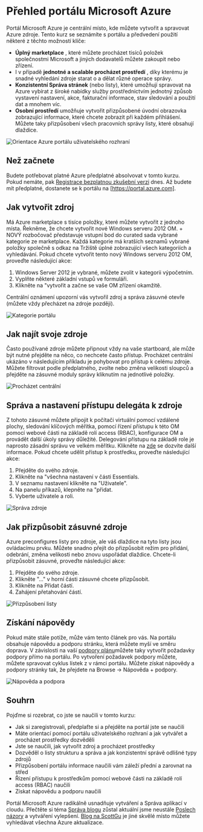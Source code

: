 <properties
    pageTitle="Přehled portálu Microsoft Azure"
    description="Naučte se používat portál Microsoft Azure."
    services=""
    documentationCenter=""
    authors="davidwrede"
    manager="dwrede"
    editor="jimbe"/>

<tags
    ms.service="na"
    ms.workload="na"
    ms.tgt_pltfrm="na"
    ms.devlang="na"
    ms.topic="hero-article"
    ms.date="12/16/2015"
    ms.author="dwrede"/>

# <a name="microsoft-azure-portal-overview"></a>Přehled portálu Microsoft Azure

Portál Microsoft Azure je centrální místo, kde můžete vytvořit a spravovat Azure zdroje.  Tento kurz se seznámíte s portálu a předvedení použití některé z těchto možností klíče:
- **Úplný marketplace** , které můžete procházet tisíců položek společnostmi Microsoft a jiných dodavatelů můžete zakoupit nebo zřízení.
- I v případě **jednotné a scalable procházet prostředí** , díky kterému je snadné vyhledání zdroje starat o a dělat různé operace správy.
- **Konzistentní Správa stránek** (nebo listy), které umožňují spravovat na Azure vybírat z široké nabídky služby prostřednictvím jednotný způsob vystavení nastavení, akce, fakturační informace, stav sledování a použití dat a mnohem víc.
- **Osobní prostředí** umožňuje vytvořit přizpůsobené úvodní obrazovka zobrazující informace, které chcete zobrazit při každém přihlášení.  Můžete taky přizpůsobení všech pracovních správy listy, které obsahují dlaždice.

 ![Orientace Azure portálu uživatelského rozhraní][UIOrientation]

## <a name="before-you-get-started"></a>Než začnete

Budete potřebovat platné Azure předplatné absolvovat v tomto kurzu.  Pokud nemáte, pak [Registrace bezplatnou zkušební verzi](https://azure.microsoft.com/pricing/free-trial/) dnes.  Až budete mít předplatné, dostanete se k portálu na [https://portal.azure.com].

## <a name="how-to-create-a-resource"></a>Jak vytvořit zdroj

Má Azure marketplace s tisíce položky, které můžete vytvořit z jednoho místa.  Řekněme, že chcete vytvořit nové Windows serveru 2012 OM.  + NOVÝ rozbočovač představuje vstupní bod do curated sada vybrané kategorie ze marketplace.  Každá kategorie má kratších seznamů vybrané položky společně s odkaz na Tržiště úplné zobrazující všech kategoriích a vyhledávání. Pokud chcete vytvořit tento nový Windows serveru 2012 OM, proveďte následující akce:  

1.  Windows Server 2012 je vybrané, můžete zvolit v kategorii výpočetním.  
2.  Vyplňte některé základní vstupů ve formuláři.
3.  Klikněte na "vytvořit a začne se vaše OM zřízení okamžitě.

Centrální oznámení upozorní vás vytvořil zdroj a správa zásuvné otevře (můžete vždy přecházet na zdroje později).

![Kategorie portálu][PortalCategories]


## <a name="how-to-find-your-resources"></a>Jak najít svoje zdroje

Často používané zdroje můžete připnout vždy na vaše startboard, ale může být nutné přejděte na něco, co nechcete často přístup.  Procházet centrální ukázáno v následujícím příkladu je pohybovat pro přístup k celému zdroje.  Můžete filtrovat podle předplatného, zvolte nebo změna velikosti sloupců a přejděte na zásuvné moduly správy kliknutím na jednotlivé položky.

![Procházet centrální][BrowseHub]

## <a name="how-to-manage-and-delegate-access-to-a-resource"></a>Správa a nastavení přístupu delegáta k zdroje

Z tohoto zásuvné můžete připojit k počítači virtuální pomocí vzdálené plochy, sledování klíčových měřítka, pomocí řízení přístupu k této OM pomocí webové části na základě rolí access (RBAC), konfigurace OM a provádět další úkoly správy důležité.  Delegování přístupu na základě role je naprosto zásadní správu ve velkém měřítku.  Klikněte na [zde](./active-directory/role-based-access-control-configure.md) se dozvíte další informace. Pokud chcete udělit přístup k prostředku, proveďte následující akce:

1.  Přejděte do svého zdroje.
2.  Klikněte na "všechna nastavení v části Essentials.
3.  V seznamu nastavení klikněte na "Uživatele".
4.  Na panelu příkazů, klepněte na "přidat.
5.  Vyberte uživatele a roli.

![Správa zdroje][ManageResource]

## <a name="how-to-customize-a-resource-blade"></a>Jak přizpůsobit zásuvné zdroje

Azure preconfigures listy pro zdroje, ale váš dlaždice na tyto listy jsou ovládacímu prvku.  Můžete snadno přejít do přizpůsobit režim pro přidání, odebrání, změna velikosti nebo znovu uspořádat dlaždice. Chcete-li přizpůsobit zásuvné, proveďte následující akce:

1.  Přejděte do svého zdroje.
2.  Klikněte "..." v horní části zásuvné chcete přizpůsobit.
3.  Klikněte na Přidat částí.
4.  Zahájení přetahování částí.  

![Přizpůsobení listy][CustomizeBlades]

## <a name="how-to-get-help"></a>Získání nápovědy

Pokud máte stále potíže, může vám tento článek pro vás.  Na portálu obsahuje nápovědu a podporu stránku, která můžete myší ve směru doprava.  V závislosti na vaší [podpory plánu](https://azure.microsoft.com/support/plans/)můžete taky vytvořit požadavky podpory přímo na portálu.  Po vytvoření požadavek podpory můžete, můžete spravovat cyklus lístek z v rámci portálu. Můžete získat nápovědy a podpory stránky tak, že přejdete na Browse -> Nápověda + podpory.  

![Nápověda a podpora][HelpSupport]

## <a name="summary"></a>Souhrn

Pojďme si rozebrat, co jste se naučili v tomto kurzu:
- Jak si zaregistrovali, předplaťte si a přejděte na portál jste se naučili
- Máte orientací pomocí portálu uživatelského rozhraní a jak vytvářet a procházet prostředky dozvěděli
- Jste se naučili, jak vytvořit zdroj a procházet prostředky
- Dozvěděl o listy strukturu a správa a jak konzistentní správě odlišné typy zdrojů
- Přizpůsobení portálu informace naučili vám záleží přední a zarovnat na střed
- Řízení přístupu k prostředkům pomocí webové části na základě rolí access (RBAC) naučili
- Získat nápovědu a podporu naučili

Portál Microsoft Azure radikálně usnadňuje vytváření a Správa aplikací v cloudu.  Přečtěte si téma [Správa blogu](https://azure.microsoft.com/blog/topics/management/) zůstal aktuální jsme neustále [Poslech názory](https://feedback.azure.com/forums/223579-azure-preview-portal/) a vytváření vylepšení.  [Blog na ScottGu](http://weblogs.asp.net/scottgu) je jiné skvělé místo můžete vyhledávat všechna Azure aktualizace.

[UIOrientation]: ./media/azure-portal-how-to-use/azure_portal_1.png
[PortalCategories]: ./media/azure-portal-how-to-use/azure_portal_2.png
[BrowseHub]: ./media/azure-portal-how-to-use/azure_portal_3.png
[ManageResource]: ./media/azure-portal-how-to-use/azure_portal_4.png
[CustomizeBlades]: ./media/azure-portal-how-to-use/azure_portal_5.png
[HelpSupport]: ./media/azure-portal-how-to-use/azure_portal_6.png
